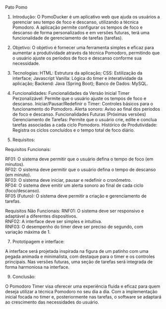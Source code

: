 Pato Pomo

1. Introdução: 
O PomoDucker é um aplicativo web que ajuda os usuários a gerenciar seu tempo de foco e descanso, utilizando a técnica Pomodoro. A aplicação permite configurar os tempos de foco e descanso de forma personalizados e em versões futuras, terá uma funcionalidade de gerenciamento de tarefas (tarefas).

2. Objetivo: 
O objetivo é fornecer uma ferramenta simples e eficaz para aumentar a produtividade através da técnica Pomodoro, permitindo que o usuário ajuste os períodos de foco e descanso conforme sua necessidade.

3. Tecnologias: 
HTML: Estrutura da aplicação;
CSS: Estilização da interface;
Javascript Vanilla: Lógica do timer e interatividade da aplicação;
Backend: Java (Spring Boot);
Banco de Dados: MySQL.

4. Funcionalidades: 
Funcionalidades da Versão Inicial
Timer Perzonalizável: Permite que o usuário ajuste os tempos de foco e descanso.
Iniciar/Pausar/Redefinir o Timer: Controles básicos para o funcionamento do Pomodoro.
Alerta sonoro: Aviso ao final dos períodos de foco e descanso.
Funcionalidades Futuras (Próximas versões)
Gerenciamento de Tarefas: Permite que o usuário crie, edite e conclua tarefas associadas a cada ciclo Pomodoro.
Histórico de Produtividade: Registra os ciclos concluídos e o tempo total de foco diário.

5. Requisitos:
   
Requisitos Funcionais:

RF01: O sistema deve permitir que o usuário defina o tempo de foco (em minutos).<br>
RF02: O sistema deve permitir que o usuário defina o tempo de descanso (em minuto).<br>
RF03: O sistema deve iniciar, pausar e redefinir o cronômetro.<br>
RF04: O sistema deve emitir um alerta sonoro ao final de cada ciclo (foco/descanso).<br>
RF05 (Futuro): O sistema deve permitir a criação e gerenciamento de tarefas.<br>

Requisitos Não Funcionais:
RNF01: O sistema deve ser responsivo e adaptável a diferentes dispositivos.<br>
RNF02: A interface deve ser simples e intuitiva.<br>
RNF03: O desempenho do timer deve ser preciso de segundo, com variação máxima de 1.<br>

7. Prototipagem e interface:
   
A interface será projetada inspirada na figura de um patinho com uma pegada animada e minimalista, com destaque para o timer e os controles principais. Nas versões futuras, uma seção de tarefas será integrada de forma harmoniosa na interface.

9. Conclusão:
    
O Pomodoro Timer visa oferecer uma experiência fluida e eficaz para quem deseja utilizar a técnica Pomodoro no seu dia a dia. Com a implementação inicial focada no timer e, posteriormente nas tarefas, o software se adaptará ao crescimento das necessidades do usuário.
